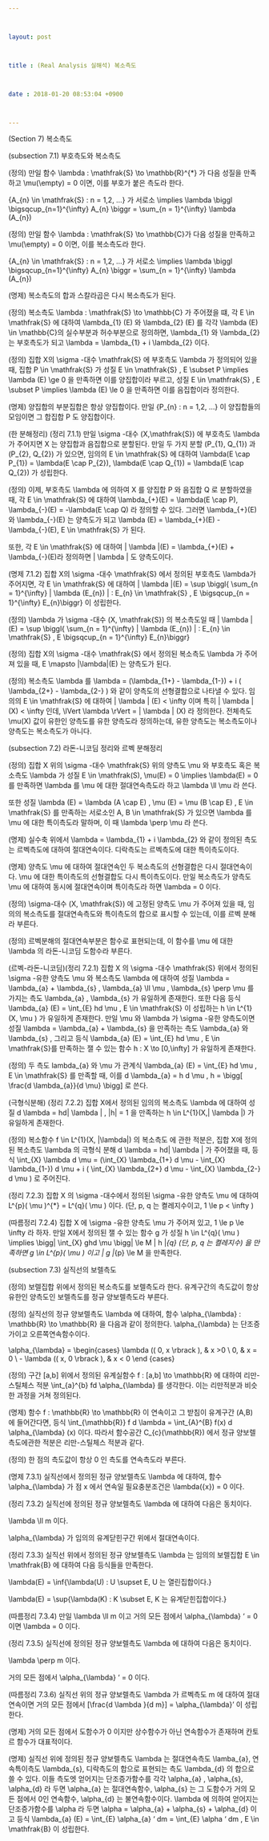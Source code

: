 ```yaml
---



layout: post



title : (Real Analysis 실해석) 복소측도



date : 2018-01-20 08:53:04 +0900



---
```


(Section 7) 복소측도

(subsection 7.1) 부호측도와 복소측도

(정의) 만일 함수 \lambda : \mathfrak{S} \to \mathbb{R}^{*} 가 다음 성질을 만족하고 \mu(\empty) = 0 이면, 이를 부호가 붙은 측도라 한다.

{A_{n} \in \mathfrak{S} : n = 1,2, …} 가 서로소 \implies \lambda \biggl \bigsqcup_{n=1}^{\infty} A_{n} \biggr = \sum_{n = 1}^{\infty} \lambda (A_{n})

(정의) 만일 함수 \lambda : \mathfrak{S} \to \mathbb{C}가 다음 성질을 만족하고 \mu(\empty) = 0 이면, 이를 복소측도라 한다.

{A_{n} \in \mathfrak{S} : n = 1,2, …} 가 서로소 \implies \lambda \biggl \bigsqcup_{n=1}^{\infty} A_{n} \biggr = \sum_{n = 1}^{\infty} \lambda (A_{n})

(명제) 복소측도의 합과 스칼라곱은 다시 복소측도가 된다.

(정의) 복소측도 \lambda : \mathfrak{S} \to \mathbb{C} 가 주어졌을 떄, 각 E \in \mathfrak{S} 에 대하여 \lambda_{1} (E) 와 \lambda_{2} (E) 를 각각 \lambda (E) \in \mathbb{C}의 실수부분과 허수부분으로 정의하면, \lambda_{1} 와 \lambda_{2} 는 부호측도가 되고 \lambda = \lambda_{1} + i \lambda_{2} 이다.

(정의) 집합 X의 \sigma -대수 \mathfrak{S} 에 부호측도 \lambda 가 정의되어 있을 때, 집합 P \in \mathfrak{S} 가 성질 E \in \mathfrak{S} , E \subset P \implies \lambda (E) \ge 0 을 만족하면 이를 양집합이라 부르고, 성질 E \in \mathfrak{S} , E \subset P \implies \lambda (E) \le 0 을 만족하면 이를 음집합이라 정의한다.

(명제) 양집합의 부분집합은 항상 양집합이다. 만일 {P_{n} : n = 1,2, …} 이 양집합들의 모임이면 그 합집합 P 도 양집합이다.

(한 분해정리) (정리 7.1.1) 만일 \sigma -대수 (X,\mathfrak{S}) 에 부호측도 \lambda 가 주어지면 X 는 양집합과 음집합으로 분할된다. 만일 두 가지 분할 (P_{1}, Q_{1}) 과 (P_{2}, Q_{2}) 가 있으면, 임의의 E \in \mathfrak{S} 에 대하여 \lambda(E \cap P_{1}) = \lambda(E \cap P_{2}), \lambda(E \cap Q_{1}) = \lambda(E \cap Q_{2}) 가 성립한다.

(정의) 이제, 부호측도 \lambda 에 의하여 X 를 양집합 P 와 음집합 Q 로 분할하였을 때, 각 E \in \mathfrak{S} 에 대하여 \lambda_{+}(E) = \lambda(E \cap P), \lambda_{-}(E) = -\lambda(E \cap Q) 라 정의할 수 있다. 그러면 \lambda_{+}(E) 와 \lambda_{-}(E) 는 양측도가 되고 \lambda (E) = \lambda_{+}(E) - \lambda_{-}(E), E \in \mathfrak{S} 가 된다.

또한, 각 E \in \mathfrak{S} 에 대하여 | \lambda |(E) = \lambda_{+}(E) + \lambda_{-}(E)라 정의하면 | \lambda | 도 양측도이다.

(명제 7.1.2) 집합 X의 \sigma -대수 \mathfrak{S} 에서 정의된 부호측도 \lambda가 주어지면, 각 E \in \mathfrak{S} 에 대하여 | \lambda |(E) = \sup \biggl{ \sum_{n = 1}^{\infty} | \lambda (E_{n}) | : E_{n} \in \mathfrak{S} , E \bigsqcup_{n = 1}^{\infty} E_{n}\biggr} 이 성립한다.

(정의) \lambda 가 \sigma -대수 (X, \mathfrak{S}) 의 복소측도일 때 | \lambda |(E) = \sup \biggl{ \sum_{n = 1}^{\infty} | \lambda (E_{n}) | : E_{n} \in \mathfrak{S} , E \bigsqcup_{n = 1}^{\infty} E_{n}\biggr}

(정의) 집합 X의 \sigma -대수 \mathfrak{S} 에서 정의된 복소측도 \lambda 가 주어져 있을 때, E \mapsto |\lambda|(E) 는 양측도가 된다.

(정의) 복소측도 \lambda 를 \lambda = (\lambda_{1+} - \lambda_{1-}) + i ( \lambda_{2+} - \lambda_{2-} ) 와 같이 양측도의 선형결합으로 나타낼 수 있다. 임의의 E \in \mathfrak{S} 에 대하여 | \lambda | (E) < \infty 이며 특히 | \lambda | (X) < \infty 인데, \lVert \lambda \rVert = | \lambda | (X) 라 정의한다. 전체측도 \mu(X) 값이 유한인 양측도를 유한 양측도라 정의하는데, 유한 양측도는 복소측도이나 양측도는 복소측도가 아니다.

(subsection 7.2) 라돈-니코딤 정리와 르벡 분해정리

(정의) 집합 X 위의 \sigma -대수 \mathfrak{S} 위의 양측도 \mu 와 부호측도 혹은 복소측도 \lambda 가 성질 E \in \mathfrak(S), \mu(E) = 0 \implies \lambda(E) = 0 를 만족하면 \lambda 를 \mu 에 대한 절대연속측도라 하고 \lambda \ll \mu 라 쓴다. 

또한 성질 \lambda (E) = \lambda (A \cap E) , \mu (E) = \mu (B \cap E) , E \in \mathfrak{S} 를 만족하는 서로소인 A, B \in \mathfrak{S} 가 있으면 \lambda 를 \mu 에 대한 특이측도라 말하며, 이 때 \lambda \perp \mu 라 쓴다.

(명제) 실수축 위에서 \lambda = \lambda_{1} + i \lambda_{2} 와 같이 정의된 측도는 르벡측도에 대하여 절대연속이다. 디락측도는 르벡측도에 대한 특이측도이다.

(명제) 양측도 \mu 에 대하여 절대연속인 두 복소측도의 선형결합은 다시 절대연속이다. \mu 에 대한 특이측도의 선형결합도 다시 특이측도이다. 만일 복소측도가 양측도 \mu 에 대하여 동시에 절대연속이며 특이측도라 하면 \lambda = 0 이다.

(정의) \sigma-대수 (X, \mathfrak{S}) 에 고정된 양측도 \mu 가 주어져 있을 때, 임의의 복소측도를 절대연속측도와 특이측도의 합으로 표시할 수 있는데, 이를 르벡 분해라 부른다. 

(정의) 르벡분해의 절대연속부분은 함수로 표현되는데, 이 함수를 \mu 에 대한 \lambda 의 라돈-니코딤 도함수라 부른다.

(르벡-라돈-니코딤)(정리 7.2.1) 집합 X 의 \sigma -대수 \mathfrak{S} 위에서 정의된 \sigma -유한 양측도 \mu 와 복소측도 \lambda 에 대하여 성질 \lambda = \lambda_{a} + \lambda_{s} , \lambda_{a} \ll \mu , \lambda_{s} \perp \mu 를 가지는 측도 \lambda_{a} , \lambda_{s} 가 유일하게 존재한다. 또한 다음 등식 \lambda_{a} (E) = \int_{E} hd \mu , E \in \mathfrak{S} 이 성립하는 h \in L^{1}(X, \mu ) 가 유일하게 존재한다. 만일 \mu 와 \lambda 가 \sigma -유한 양측도이면 성질 \lambda = \lambda_{a} + \lambda_{s} 을 만족하는 측도 \lambda_{a} 와 \lambda_{s} , 그리고 등식 \lambda_{a} (E) = \int_{E} hd \mu , E \in \mathfrak{S}를 만족하는 잴 수 있는 함수 h : X \to [0,\infty] 가 유일하게 존재한다.

(정의) 두 측도 lambda_{a} 와 \mu 가 관계식 \lambda_{a} (E) = \int_{E} hd \mu , E \in \mathfrak{S} 를 만족할 때, 이를 d \lambda_{a} = h d \mu , h = \bigg[ \frac{d \lambda_{a}}{d \mu} \bigg] 로 쓴다.

(극형식분해) (정리 7.2.2) 집합 X에서 정의된 임의의 복소측도 \lambda 에 대하여 성질 d \lambda = hd| \lambda | , |h| = 1 을 만족하는 h \in L^{1}(X,| \lambda |) 가 유일하게 존재한다.

(정의) 복소함수 f \in L^{1}(X, |\lambda|) 의 복소측도 에 관한 적분은, 집합 X에 정의된 복소측도 \lambda 의 극형식 분해 d \lambda = hd| \lambda | 가 주어졌을 때, 등식 \int_{X} \lambda d \mu = (\int_{X} \lambda_{1+} d \mu - \int_{X} \lambda_{1-}) d \mu + i ( \int_{X} \lambda_{2+}  d \mu - \int_{X} \lambda_{2-} d \mu ) 로 주어진다.

(정리 7.2.3) 집합 X 의 \sigma -대수에서 정의된 \sigma -유한 양측도 \mu 에 대하여 L^{p}( \mu )^{*} = L^{q}( \mu ) 이다. (단, p, q 는 켤레지수이고, 1 \le p < \infty )

(따름정리 7.2.4) 집합 X 에 \sigma -유한 양측도 \mu 가 주어져 있고, 1 \le p \le \infty 라 하자. 만일 X에서 정의된 잴 수 있는 함수 g 가 성질 h \in L^{q}( \mu ) \implies \bigg| \int_{X} ghd \mu \bigg| \le M \| h \|_{q} (단, p, q 는 켤레지수) 을 만족하면 g \in L^{p}( \mu ) 이고 \| g \|_{p} \le M 을 만족한다.

(subsection 7.3) 실직선의 보렐측도

(정의) 보렐집합 위에서 정의된 복소측도를 보렐측도라 한다. 유계구간의 측도값이 항상 유한인 양측도인 보렐측도를 정규 양보렐측도라 부른다.

(정의) 실직선의 정규 양보렐측도 \lambda 에 대하여, 함수 \alpha_{\lambda} : \mathbb{R} \to \mathbb{R} 을 다음과 같이 정의한다. \alpha_{\lambda} 는 단조증가이고 오른쪽연속함수이다.

\alpha_{\lambda} = \begin{cases} \lambda (( 0, x \rbrack ), & x >0 \\ 0, & x = 0 \\ - \lambda (( x, 0 \rbrack ),  & x < 0 \end {cases}

(정의) 구간 [a,b] 위에서 정의된 유계실함수 f : [a,b] \to \mathbb{R} 에 대하여 리만-스틸체스 적분 \int_{a}^{b} fd \alpha_{\lambda} 를 생각한다. 이는 리만적분과 비슷한 과정을 거쳐 정의된다.

(명제) 함수 f : \mathbb{R} \to \mathbb{R} 이 연속이고 그 받침이 유계구간 (A,B) 에 들어간다면, 등식 \int_{\mathbb{R}} f d \lambda = \int_{A}^{B} f(x) d \alpha_{\lambda} (x) 이다. 따라서 함수공간 C_{c}(\mathbb{R}) 에서 정규 양보렐측도에관한 적분은 리만-스틸체스 적분과 같다.

(정의) 한 점의 측도값이 항상 0 인 측도를 연속측도라 부른다.

(명제 7.3.1) 실직선에서 정의된 정규 양보렐측도 \lambda 에 대하여, 함수 \alpha_{\lambda} 가 점 x 에서 연속일 필요충분조건은 \lambda({x}) = 0 이다.

(정리 7.3.2) 실직선에 정의된 정규 양보렐측도 \lambda 에 대하여 다음은 동치이다.

\lambda \ll m 이다.

\alpha_{\lambda} 가 임의의 유계닫힌구간 위에서 절대연속이다.

(정리 7.3.3) 실직선 위에서 정의된 정규 양보렐측도 \lambda 는 임의의 보렐집합 E \in \mathfrak{B} 에 대하여 다음 등식들을 만족한다.

\lambda(E) = \inf{\lambda(U) : U \supset E, U 는 열린집합이다.}

\lambda(E) = \sup{\lambda(K) : K \subset E, K 는 유계닫힌집합이다.}

(따름정리 7.3.4) 만일 \lambda \ll m 이고 거의 모든 점에서 \alpha_{\lambda} ‘ = 0 이면 \lambda = 0 이다.

(정리 7.3.5) 실직선에 정의된 정규 양보렐측도 \lambda 에 대하여 다음은 동치이다.

\lambda \perp m 이다.

거의 모든 점에서 \alpha_{\lambda} ‘ = 0 이다.

(따름정리 7.3.6) 실직선 위의 정규 양보렐측도 \lambda 가 르벡측도 m 에 대하여 절대연속이면 거의 모든 점에서 [\frac{d \lambda }{d m}] = \alpha_{\lambda}’ 이 성립한다.

(명제) 거의 모든 점에서 도함수가 0 이지만 상수함수가 아닌 연속함수가 존재하며 칸토르 함수가 대표적이다.

(명제) 실직선 위에 정의된 정규 양보렐측도 \lambda 는 절대연속측도 \lamba_{a}, 연속특이측도 \lambda_{s}, 디락측도의 합으로 표현되는 측도 \lambda_{d} 의 합으로 쓸 수 있다. 이들 측도엣 얻어지는 단조증가함수를 각각 \alpha_{a} , \alpha_{s}, \alpha_{d} 라 두면 \alpha_{a} 는 절대연속함수, \alpha_{s} 는 그 도함수가 거의 모든 점에서 0인 연속함수, \alpha_{d} 는 불연속함수이다. \lambda 에 의하여 얻어지는 단조증가함수를 \alpha 라 두면 \alpha = \alpha_{a} + \alpha_{s} + \alpha_{d} 이고 등식 \lambda_{a} (E) = \int_{E} \alpha_{a} ‘ dm = \int_{E} \alpha ‘ dm , E \in \mathfrak{B} 이 성립한다.

